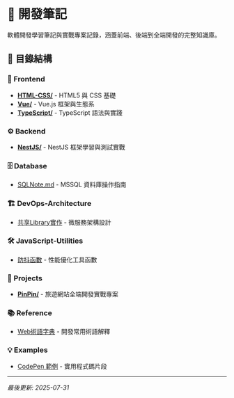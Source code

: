 # 🚀 開發筆記

軟體開發學習筆記與實戰專案記錄，涵蓋前端、後端到全端開發的完整知識庫。

## 📁 目錄結構

### 🎨 Frontend
- **[HTML-CSS/](./Frontend/HTML-CSS/)** - HTML5 與 CSS 基礎
- **[Vue/](./Frontend/Vue/)** - Vue.js 框架與生態系
- **[TypeScript/](./Frontend/TypeScript/)** - TypeScript 語法與實踐

### ⚙️ Backend
- **[NestJS/](./Backend/NestJS/)** - NestJS 框架學習與測試實戰

### 🗄️ Database
- [SQLNote.md](./Database/SQLNote.md) - MSSQL 資料庫操作指南

### 🏗️ DevOps-Architecture
- [共享Library實作](./DevOps-Architecture/如何在前後端分離的專案中建立共享Library.md) - 微服務架構設計

### 🛠️ JavaScript-Utilities
- [防抖函數](./JavaScript-Utilities/防抖(debounce)使用與介紹.md) - 性能優化工具函數

### 🚧 Projects
- **[PinPin/](./Projects/PinPin/)** - 旅遊網站全端開發實戰專案

### 📚 Reference
- [Web術語字典](./Reference/Web常見用語解釋.md) - 開發常用術語解釋

### 💡 Examples
- [CodePen 範例](./Examples/codepen.html) - 實用程式碼片段

---
*最後更新: 2025-07-31*
